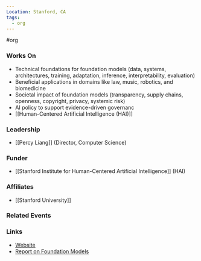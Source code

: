 ```yaml
---
Location: Stanford, CA
tags:
  - org
---
```

#org

### Works On
- Technical foundations for foundation models (data, systems, architectures, training, adaptation, inference, interpretability, evaluation)
- Beneficial applications in domains like law, music, robotics, and biomedicine
- Societal impact of foundation models (transparency, supply chains, openness, copyright, privacy, systemic risk)
- AI policy to support evidence-driven governanc
- [[Human-Centered Artificial Intelligence (HAI)]]

### Leadership
- [[Percy Liang]] (Director, Computer Science)

### Funder
- [[Stanford Institute for Human-Centered Artificial Intelligence]] (HAI)

### Affiliates
- [[Stanford University]]

### Related Events

### Links
- [Website](https://crfm.stanford.edu)
- [Report on Foundation Models](https://crfm.stanford.edu/assets/report.pdf)
